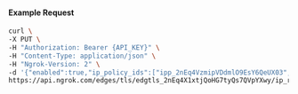 <!-- Code generated for API Clients. DO NOT EDIT. -->

#### Example Request

```bash
curl \
-X PUT \
-H "Authorization: Bearer {API_KEY}" \
-H "Content-Type: application/json" \
-H "Ngrok-Version: 2" \
-d '{"enabled":true,"ip_policy_ids":["ipp_2nEq4VzmipVDdmlO9EsY6QeUX03","ipp_2nEq4YmNHNuWvlcVqmJCaWwGlS0"]}' \
https://api.ngrok.com/edges/tls/edgtls_2nEq4X1xtjQoHG7tyQs7QVpYXwy/ip_restriction
```
